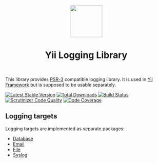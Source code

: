<p align="center">
    <a href="https://github.com/yiisoft" target="_blank">
        <img src="https://avatars0.githubusercontent.com/u/993323" height="100px">
    </a>
    <h1 align="center">Yii Logging Library</h1>
    <br>
</p>

This library provides [PSR-3] compatible logging library.
It is used in [Yii Framework] but is supposed to be usable separately.

[PSR-3]: https://www.php-fig.org/psr/psr-3/
[Yii Framework]: https://github.com/yiisoft/core

[![Latest Stable Version](https://poser.pugx.org/yiisoft/log/v/stable.png)](https://packagist.org/packages/yiisoft/log)
[![Total Downloads](https://poser.pugx.org/yiisoft/log/downloads.png)](https://packagist.org/packages/yiisoft/log)
[![Build Status](https://travis-ci.org/yiisoft/log.svg?branch=master)](https://travis-ci.org/yiisoft/log)
[![Scrutinizer Code Quality](https://scrutinizer-ci.com/g/yiisoft/log/badges/quality-score.png?b=master)](https://scrutinizer-ci.com/g/yiisoft/log/?branch=master)
[![Code Coverage](https://scrutinizer-ci.com/g/yiisoft/log/badges/coverage.png?b=master)](https://scrutinizer-ci.com/g/yiisoft/log/?branch=master)

## Logging targets

Logging targets are implemented as separate packages:

- [Database](https://github.com/yiisoft/log-target-db)
- [Email](https://github.com/yiisoft/log-target-email)
- [File](https://github.com/yiisoft/log-target-file)
- [Syslog](https://github.com/yiisoft/log-target-syslog)
